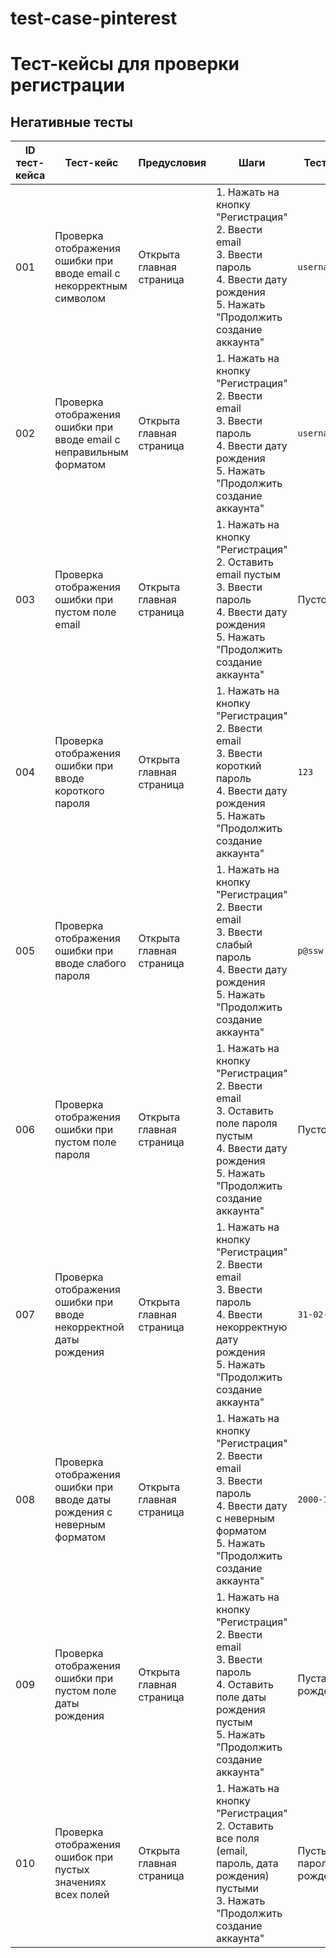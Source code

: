 # test-case-pinterest

# Тест-кейсы для проверки регистрации

## Негативные тесты

| **ID тест-кейса** | **Тест-кейс**                                                                                             | **Предусловия**                  | **Шаги**                                                                                                                                                     | **Тестовые данные**                       | **Ожидаемый результат**                                   | **Постусловия**                       | **Фактический результат**                 | **Статус**     |
|-------------------|-----------------------------------------------------------------------------------------------------------|----------------------------------|--------------------------------------------------------------------------------------------------------------------------------------------------------------|-------------------------------------------|-----------------------------------------------------------|----------------------------------------|--------------------------------------------|----------------|
| 001               | Проверка отображения ошибки при вводе email с некорректным символом                                       | Открыта главная страница         | 1. Нажать на кнопку "Регистрация"<br>2. Ввести email<br>3. Ввести пароль<br>4. Ввести дату рождения<br>5. Нажать "Продолжить создание аккаунта"              | `username@domain,com`                    | Появляется сообщение об ошибке для email                   | Очистка полей email, password, birthdate |                                                    |                 |
| 002               | Проверка отображения ошибки при вводе email с неправильным форматом                                       | Открыта главная страница         | 1. Нажать на кнопку "Регистрация"<br>2. Ввести email<br>3. Ввести пароль<br>4. Ввести дату рождения<br>5. Нажать "Продолжить создание аккаунта"              | `username@domain,.com`                   | Появляется сообщение об ошибке для email                   | Очистка полей email, password, birthdate |                                                    |                 |
| 003               | Проверка отображения ошибки при пустом поле email                                                         | Открыта главная страница         | 1. Нажать на кнопку "Регистрация"<br>2. Оставить email пустым<br>3. Ввести пароль<br>4. Ввести дату рождения<br>5. Нажать "Продолжить создание аккаунта"     | Пустой email                              | Появляется сообщение об ошибке для email                   | Очистка полей email, password, birthdate |                                                    |                 |
| 004               | Проверка отображения ошибки при вводе короткого пароля                                                    | Открыта главная страница         | 1. Нажать на кнопку "Регистрация"<br>2. Ввести email<br>3. Ввести короткий пароль<br>4. Ввести дату рождения<br>5. Нажать "Продолжить создание аккаунта"    | `123`                                     | Появляется сообщение об ошибке для пароля                  | Очистка полей email, password, birthdate |                                                    |                 |
| 005               | Проверка отображения ошибки при вводе слабого пароля                                                      | Открыта главная страница         | 1. Нажать на кнопку "Регистрация"<br>2. Ввести email<br>3. Ввести слабый пароль<br>4. Ввести дату рождения<br>5. Нажать "Продолжить создание аккаунта"       | `p@ssw`                                   | Появляется сообщение об ошибке для пароля                  | Очистка полей email, password, birthdate |                                                    |                 |
| 006               | Проверка отображения ошибки при пустом поле пароля                                                        | Открыта главная страница         | 1. Нажать на кнопку "Регистрация"<br>2. Ввести email<br>3. Оставить поле пароля пустым<br>4. Ввести дату рождения<br>5. Нажать "Продолжить создание аккаунта" | Пустой пароль                             | Появляется сообщение об ошибке для пароля                  | Очистка полей email, password, birthdate |                                                    |                 |
| 007               | Проверка отображения ошибки при вводе некорректной даты рождения                                          | Открыта главная страница         | 1. Нажать на кнопку "Регистрация"<br>2. Ввести email<br>3. Ввести пароль<br>4. Ввести некорректную дату рождения<br>5. Нажать "Продолжить создание аккаунта" | `31-02-2000`                              | Появляется сообщение об ошибке для даты рождения          | Очистка полей email, password, birthdate |                                                    |                 |
| 008               | Проверка отображения ошибки при вводе даты рождения с неверным форматом                                   | Открыта главная страница         | 1. Нажать на кнопку "Регистрация"<br>2. Ввести email<br>3. Ввести пароль<br>4. Ввести дату с неверным форматом<br>5. Нажать "Продолжить создание аккаунта"    | `2000-13-01`                              | Появляется сообщение об ошибке для даты рождения          | Очистка полей email, password, birthdate |                                                    |                 |
| 009               | Проверка отображения ошибки при пустом поле даты рождения                                                 | Открыта главная страница         | 1. Нажать на кнопку "Регистрация"<br>2. Ввести email<br>3. Ввести пароль<br>4. Оставить поле даты рождения пустым<br>5. Нажать "Продолжить создание аккаунта" | Пустая дата рождения                      | Появляется сообщение об ошибке для даты рождения          | Очистка полей email, password, birthdate |                                                    |                 |
| 010               | Проверка отображения ошибок при пустых значениях всех полей                                               | Открыта главная страница         | 1. Нажать на кнопку "Регистрация"<br>2. Оставить все поля (email, пароль, дата рождения) пустыми<br>3. Нажать "Продолжить создание аккаунта"                  | Пустые email, пароль и дата рождения      | Появляется сообщение об ошибке для всех полей             | Очистка полей email, password, birthdate |                                                    |                 |
